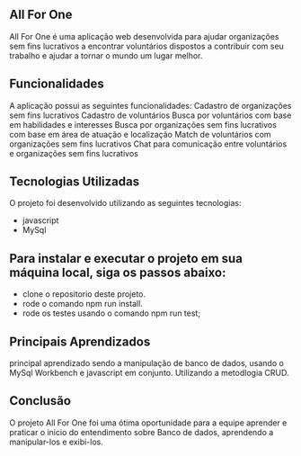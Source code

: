 ## All For One
All For One é uma aplicação web desenvolvida para ajudar organizações sem fins lucrativos a encontrar voluntários dispostos a contribuir com seu trabalho e ajudar a tornar o mundo um lugar melhor.

## Funcionalidades
A aplicação possui as seguintes funcionalidades:
Cadastro de organizações sem fins lucrativos
Cadastro de voluntários
Busca por voluntários com base em habilidades e interesses
Busca por organizações sem fins lucrativos com base em área de atuação e localização
Match de voluntários com organizações sem fins lucrativos
Chat para comunicação entre voluntários e organizações sem fins lucrativos

## Tecnologias Utilizadas
O projeto foi desenvolvido utilizando as seguintes tecnologias:
- javascript
- MySql

## Para instalar e executar o projeto em sua máquina local, siga os passos abaixo:
- clone o repositorio deste projeto.
- rode o comando npm run install.
- rode os testes usando o comando npm run test;

## Principais Aprendizados
 principal aprendizado sendo a manipulação de banco de dados, usando o MySql Workbench e javascript em conjunto. Utilizando a metodlogia CRUD.

## Conclusão
O projeto All For One foi uma ótima oportunidade para a equipe aprender e praticar o inicio do entendimento sobre Banco de dados, aprendendo a manipular-los e exibi-los.

